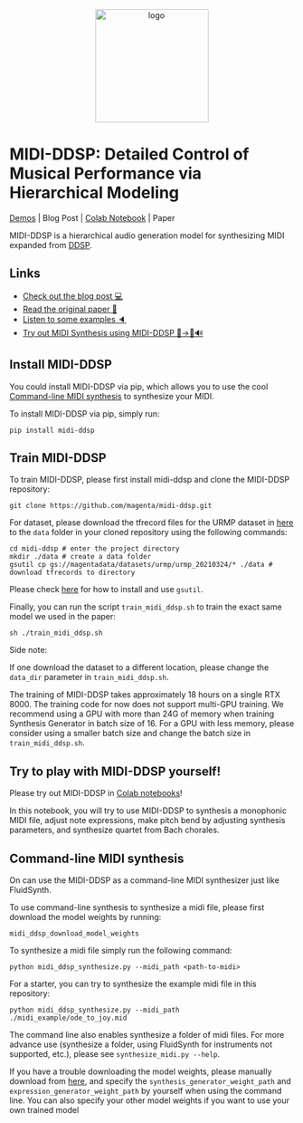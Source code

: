 <div align="center">
<img src="https://midi-ddsp.github.io/pics/midi-ddsp-logo.png" width="200px" alt="logo"></img>
</div>

# MIDI-DDSP: Detailed Control of Musical Performance via Hierarchical Modeling

[Demos](https://midi-ddsp.github.io/) | Blog Post
| [Colab Notebook](https://colab.research.google.com/github/magenta/midi-ddsp/blob/main/midi_ddsp/colab/MIDI_DDSP_Demo.ipynb)
| Paper

MIDI-DDSP is a hierarchical audio generation model for synthesizing MIDI expanded
from [DDSP](https://github.com/magenta/ddsp).

## Links

* [Check out the blog post 💻]()
* [Read the original paper 📄]()
* [Listen to some examples 🔈](https://midi-ddsp.github.io/)
* [Try out MIDI Synthesis using MIDI-DDSP 🎵->🎻🔊](https://colab.research.google.com/github/magenta/midi-ddsp/blob/main/midi_ddsp/colab/MIDI_DDSP_Demo.ipynb)

## Install MIDI-DDSP

You could install MIDI-DDSP via pip, which allows you to use the
cool [Command-line MIDI synthesis](#command-line-midi-synthesis) to synthesize your MIDI.

To install MIDI-DDSP via pip, simply run:

```
pip install midi-ddsp
```

## Train MIDI-DDSP

To train MIDI-DDSP, please first install midi-ddsp and clone the MIDI-DDSP repository:

```
git clone https://github.com/magenta/midi-ddsp.git
```

For dataset, please download the tfrecord files for the URMP dataset in
[here](https://console.cloud.google.com/storage/browser/magentadata/datasets/urmp/urmp_20210324) to the `data` folder in
your cloned repository using the following commands:

```
cd midi-ddsp # enter the project directory
mkdir ./data # create a data folder
gsutil cp gs://magentadata/datasets/urmp/urmp_20210324/* ./data # download tfrecords to directory
```

Please check [here](https://cloud.google.com/storage/docs/gsutil) for how to install and use `gsutil`.

Finally, you can run the script `train_midi_ddsp.sh` to train the exact same model we used in the paper:

```
sh ./train_midi_ddsp.sh
```

Side note:

If one download the dataset to a different location, please change the `data_dir` parameter in `train_midi_ddsp.sh`.

The training of MIDI-DDSP takes approximately 18 hours on a single RTX 8000. The training code for now does not support
multi-GPU training. We recommend using a GPU with more than 24G of memory when training Synthesis Generator in batch
size of 16. For a GPU with less memory, please consider using a smaller batch size and change the batch size
in `train_midi_ddsp.sh`.

## Try to play with MIDI-DDSP yourself!

Please try out MIDI-DDSP
in [Colab notebooks](https://colab.research.google.com/github/magenta/midi-ddsp/blob/main/midi_ddsp/colab/MIDI_DDSP_Demo.ipynb)!

In this notebook, you will try to use MIDI-DDSP to synthesis a monophonic MIDI file, adjust note expressions, make pitch
bend by adjusting synthesis parameters, and synthesize quartet from Bach chorales.

## Command-line MIDI synthesis

On can use the MIDI-DDSP as a command-line MIDI synthesizer just like FluidSynth.

To use command-line synthesis to synthesize a midi file, please first download the model weights by running:

```
midi_ddsp_download_model_weights
```

To synthesize a midi file simply run the following command:

```
python midi_ddsp_synthesize.py --midi_path <path-to-midi>
```

For a starter, you can try to synthesize the example midi file in this repository:

```
python midi_ddsp_synthesize.py --midi_path ./midi_example/ode_to_joy.mid
```

The command line also enables synthesize a folder of midi files. For more advance use (synthesize a folder, using
FluidSynth for instruments not supported, etc.), please see `synthesize_midi.py --help`.

If you have a trouble downloading the model weights, please manually download
from [here](https://github.com/magenta/midi-ddsp/raw/models/midi_ddsp_model_weights_urmp_9_10.zip), and specify
the `synthesis_generator_weight_path` and `expression_generator_weight_path` by yourself when using the command line.
You can also specify your other model weights if you want to use your own trained model

[comment]: <> (## TODO: 0. Add script, dealing with model weight download, 1. Change the training loop, 2. Support multi-gpu training)